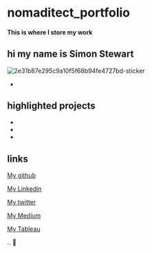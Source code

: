 # nomaditect_portfolio 
#### This is where I store my work


## hi my name is Simon Stewart
![2e31b87e295c9a10f5f68b94fe4727bd-sticker](https://user-images.githubusercontent.com/44263926/141116364-a23936bb-6758-4d7a-9eec-9626cd4a0e55.png=250x250)

*


## highlighted projects
*
*
*


## links
[My github](https://github.com/nomaditect)

[My Linkedin](https://www.linkedin.com/in/simon-stewart-b5a0b1a1/)

[My twitter](https://twitter.com/nomaditect_)

[My Medium](https://medium.com/@nomaditect)

[My Tableau](https://public.tableau.com/app/profile/simon.stewart)

..
🌊
